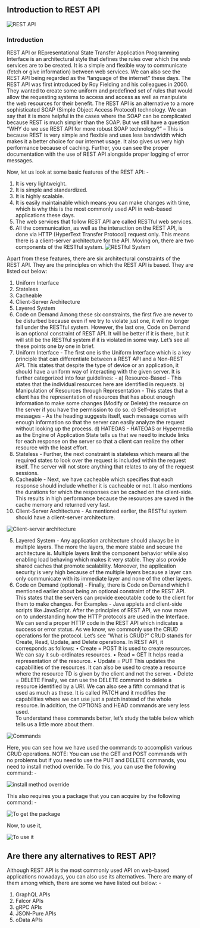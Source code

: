 ## Introduction to REST API
![REST API](https://miro.medium.com/max/785/1*6rG4TYLov2gIoKuEcCXnNw.jpeg)


### Introduction 

REST API or REpresentational State Transfer Application Programming Interface is an architectural style that defines the rules over which the web services are to be created. It is a simple and flexible way to communicate (fetch or give information) between web services. We can also see the REST API being regarded as the “language of the internet” these days.
The REST API was first introduced by Roy Fielding and his colleagues in 2000. They wanted to create some uniform and predefined set of rules that would allow the requesting systems to access and access as well as manipulate the web resources for their benefit. 
The REST API is an alternative to a more sophisticated SOAP (Simple Object Access Protocol) technology. We can say that it is more helpful in the cases where the SOAP can be complicated because REST is much simpler than the SOAP. But we still have a question “WHY do we use REST API for more robust SOAP technology?” – This is because REST is very simple and flexible and uses less bandwidth which makes it a better choice for our internet usage. It also gives us very high performance because of caching. Further, you can see the proper documentation with the use of REST API alongside proper logging of error messages. 


Now, let us look at some basic features of the REST API: -
1.	It is very lightweight. 
2.	It is simple and standardized.
3.	It is highly scalable. 
4.	It is easily maintainable which means you can make changes with time, which is why this is the most commonly used API in web-based applications these days.
5.	The web services that follow REST API are called RESTful web services. 
6.	All the communication, as well as the interaction on the REST API, is done via HTTP (HyperText Transfer Protocol) request only. This means there is a client-server architecture for the API. 
Moving on, there are two components of the RESTful system.
![RESTful System](https://miro.medium.com/max/1050/1*z4QGnfXj0rIvftqxB7IKgA.jpeg)

Apart from these features, there are six architectural constraints of the REST API. They are the principles on which the REST API is based. They are listed out below:
1.	Uniform Interface				
2.	Stateless
3.	Cacheable
4.	Client-Server Architecture
5.	Layered System
6.	Code on Demand
Among these six constraints, the first five are never to be disturbed because even if we try to violate just one, it will no longer fall under the RESTful system. However, the last one, Code on Demand is an optional constraint of REST API. It will be better if it is there, but it will still be the RESTful system if it is violated in some way. Let’s see all these points one by one in brief.
1.	Uniform Interface -
The first one is the Uniform Interface which is a key principle that can differentiate between a REST API and a Non-REST API. This states that despite the type of device or an application, it should have a uniform way of interacting with the given server. It is further categorized into four guidelines: -
a)	Resource-Based -
This states that the individual resources here are identified in requests.
b)	Manipulation of Resources through Representation -
This states that a client has the representation of resources that has about enough information to make some changes (Modify or Delete) the resource on the server if you have the permission to do so. 
c)	Self-descriptive messages -
As the heading suggests itself, each message comes with enough information so that the server can easily analyze the request without looking up the process. 
d)	HATEOAS -
HATEOAS or Hypermedia as the Engine of Application State tells us that we need to include links for each response on the server so that a client can realize the other resource with the least effort. 
2.	Stateless -
Further, the next constraint is stateless which means all the required states to look over the request is included within the request itself. The server will not store anything that relates to any of the request sessions. 
3.	Cacheable -
Next, we have cacheable which specifies that each response should include whether it is cacheable or not. It also mentions the durations for which the responses can be cached on the client-side. This results in high performance because the resources are saved in the cache memory and returned very fast. 
4.	Client-Server Architecture -
As mentioned earlier, the RESTful system should have a client-server architecture. 

![Client-server architecture](https://miro.medium.com/max/1050/1*NU34CAD64ToUf0GP5ekKxQ.jpeg)

5.	Layered System -
Any application architecture should always be in multiple layers. The more the layers, the more stable and secure the architecture is. Multiple layers limit the component behavior while also enabling load behaving which makes it very stable. They also provide shared caches that promote scalability. 
Moreover, the application security is very high because of the multiple layers because a layer can only communicate with its immediate layer and none of the other layers. 
6.	Code on Demand (optional) -
Finally, there is Code on Demand which I mentioned earlier about being an optional constraint of the REST API. This states that the servers can provide executable code to the client for them to make changes. For Examples - Java applets and client-side scripts like JavaScript. 
After the principles of REST API, we now move on to understanding how the HTTP protocols are used in the Interface. We can send a proper HTTP code in the REST API which indicates a success or error status. 
As we know, we commonly use the CRUD operations for the protocol. Let’s see “What is CRUD?”
CRUD stands for Create, Read, Update, and Delete operations. In REST API, it corresponds as follows:
•	Create = POST
It is used to create resources. We can say it sub-ordinates resources. 
•	Read = GET 
It helps read a representation of the resource. 
•	Update = PUT
This updates the capabilities of the resources. It can also be used to create a resource where the resource TD is given by the client and not the server. 
•	Delete = DELETE
Finally, we can use the DELETE command to delete a resource identified by a URI. 
We can also see a fifth command that is used as much as these. It is called PATCH and it modifies the capabilities where we can use just a patch instead of the whole resource. In addition, the OPTIONS and HEAD commands are very less used.  
To understand these commands better, let’s study the table below which tells us a little more about them. 


![Commands](https://miro.medium.com/max/1050/1*ALfXgMSqLs32SpAsHHYATw.jpeg)

Here, you can see how we have used the commands to accomplish various CRUD operations.
NOTE: You can use the GET and POST commands with no problems but if you need to use the PUT and DELETE commands, you need to install method override. To do this, you can use the following command: - 

![install method override](https://miro.medium.com/max/1050/1*cq_aaq-ToyIrBkwZfAtz3g.jpeg)

This also requires you a package that you can acquire by the following command: -

![To get the package](https://miro.medium.com/max/1050/1*TC4Wv1mzIOLiM7n_TyOTnw.jpeg)

Now, to use it, 

![To use it](https://miro.medium.com/max/1050/1*WCGUdnIOsHo0QKxqBzLdiQ.jpeg)

## Are there any alternatives to REST API?

Although REST API is the most commonly used API on web-based applications nowadays, you can also use its alternatives. There are many of them among which, there are some we have listed out below: -
1.	GraphQL APIs
2.	Falcor APIs
3.	gRPC APIs
4.	JSON-Pure APIs
5.	oData APIs
